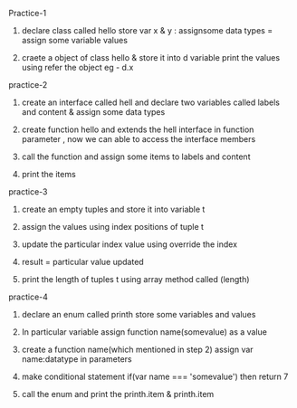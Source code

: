 Practice-1
1. declare class called hello store var x & y : assignsome data types = assign some variable values

2. craete a object of class hello & store it into d variable
   print the values using refer the object eg - d.x 

practice-2
1. create an interface called hell and declare two variables called labels and
content & assign some data types

2. create function hello and extends the hell interface in function parameter
   , now we can able to access the interface members 

3. call the function and assign some items to labels and content 

4. print the items

practice-3 
1. create an empty tuples and store it into variable t

2. assign the values using index positions of tuple t

3. update the particular index value using override the index 

4. result = particular value updated

5. print the length of tuples t using array method called (length)

practice-4 
1. declare an enum called printh store some variables and values 

2. In particular variable assign function name(somevalue) as a value

3. create a function name(which mentioned in step 2) assign var name:datatype in parameters 

4. make conditional statement if(var name === 'somevalue') then return 7

5. call the enum and print the printh.item & printh.item
